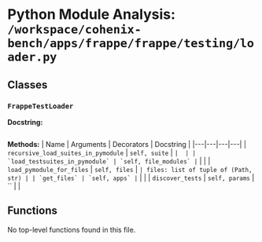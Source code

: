 # Python Module Analysis: `/workspace/cohenix-bench/apps/frappe/frappe/testing/loader.py`

## Classes

### `FrappeTestLoader`


**Docstring:**
```

```

**Methods:**
| Name | Arguments | Decorators | Docstring |
|---|---|---|---|
| `recursive_load_suites_in_pymodule` | `self, suite` | `` |  |
| `load_testsuites_in_pymodule` | `self, file_modules` | `` |  |
| `load_pymodule_for_files` | `self, files` | `` | files: list of tuple of (Path, str) |
| `get_files` | `self, apps` | `` |  |
| `discover_tests` | `self, params` | `` |  |





## Functions

No top-level functions found in this file.
